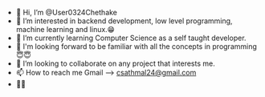 - 👋 Hi, I’m @User0324Chethake
- 👀 I’m interested in backend development, low level programming, machine learning and linux.😁 
- 🌱 I’m currently learning Computer Science as a self taught developer.
- 🚀 I'm looking forward to be familiar with all the concepts in programming 😇😇
- 💞️ I’m looking to collaborate on any project that interests me. 
- 📫 How to reach me Gmail --> csathmal24@gmail.com
- 🤖🤖

<!---
User0324Chethake/User0324Chethake is a ✨ special ✨ repository because its `README.md` (this file) appears on your GitHub profile.
You can click the Preview link to take a look at your changes.
--->
